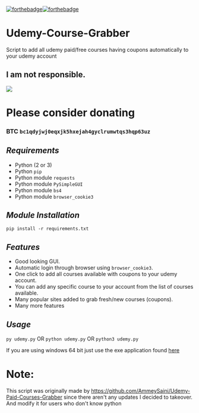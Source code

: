 [![forthebadge](https://forthebadge.com/images/badges/built-with-love.svg)](https://forthebadge.com)[![forthebadge](https://forthebadge.com/images/badges/made-with-python.svg)]()


# Udemy-Course-Grabber
Script to add all udemy paid/free courses having coupons automatically to your udemy account

## I am not responsible.
![](https://cdn.discordapp.com/attachments/749247352073617518/785906195767754753/unknown.png)


# Please consider donating 
### BTC `bc1qdyjwj0eqxjk5hxejah4gyclrumwtqs3hqp63uz` 

## ***Requirements***

- Python (2 or 3)
- Python `pip`
- Python module `requests`
- Python module `PySimpleGUI`
- Python module `bs4`
- Python module `browser_cookie3`

## ***Module Installation***

	pip install -r requirements.txt

## ***Features***

- Good looking GUI.
- Automatic login through browser using `browser_cookie3`.
- One click to add all courses available with coupons to your udemy account.
- You can add any specific course to your account from the list of courses available.
- Many popular sites added to grab fresh/new courses (coupons).
- Many more features

## ***Usage***
`py udemy.py` 
OR
`python udemy.py`
OR
`python3 udemy.py`
 
 If you are using windows 64 bit just use the exe application found [here](https://github.com/techtanic/Udemy-Course-Grabber/releases)




# Note: 
This script was originally made by https://github.com/AmmeySaini/Udemy-Paid-Courses-Grabber since there aren't any updates I decided to takeover.
And modify it for users who don't know python
